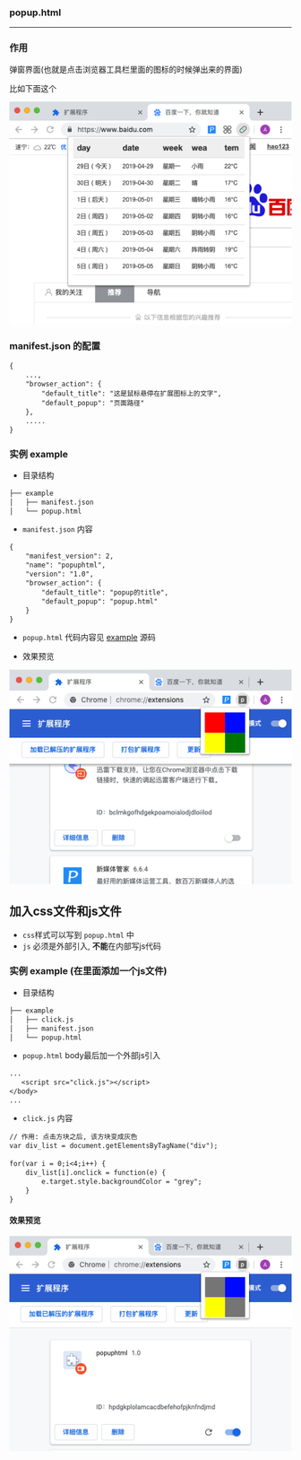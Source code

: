 ### popup.html
___
### 作用
弹窗界面(也就是点击浏览器工具栏里面的图标的时候弹出来的界面)

比如下面这个

![](./images/0.png)


### manifest.json 的配置
```
{
    ...,
    "browser_action": {
        "default_title": "这是鼠标悬停在扩展图标上的文字",
        "default_popup": "页面路径"
    },
    .....
}
```

### 实例 example
* 目录结构
```
├── example
│   ├── manifest.json
│   └── popup.html
```

* `manifest.json` 内容
```
{
    "manifest_version": 2,
    "name": "popuphtml",
    "version": "1.0",
    "browser_action": {
        "default_title": "popup的title",
        "default_popup": "popup.html"
    }
}
```

* `popup.html` 代码内容见 [example](./example) 源码

* 效果预览

![](./images/1.png)


## 加入css文件和js文件
* `css`样式可以写到 `popup.html` 中
* `js` 必须是外部引入, **不能**在内部写js代码

### 实例 example (在里面添加一个js文件)
* 目录结构
```
├── example
│   ├── click.js
│   ├── manifest.json
│   └── popup.html
```

* `popup.html` body最后加一个外部js引入
```
...
   <script src="click.js"></script>
</body>
...
```

* `click.js` 内容
```
// 作用: 点击方块之后, 该方块变成灰色
var div_list = document.getElementsByTagName("div");

for(var i = 0;i<4;i++) {
    div_list[i].onclick = function(e) {
        e.target.style.backgroundColor = "grey";
    }
}
```

#### 效果预览
![](./images/2.png)

